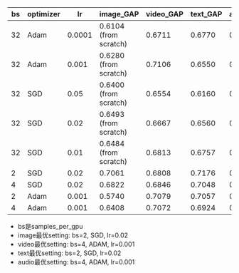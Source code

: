 | bs | optimizer | lr     | image_GAP             | video_GAP | text_GAP | audio_GAP |
|--- | --------- | ------ | --------------------- | --------- | -------- | --------- |
| 32 | Adam      | 0.0001 | 0.6104 (from scratch) | 0.6711    | 0.6770   | 0.6123    |
| 32 | Adam      | 0.001  | 0.6280 (from scratch) | 0.7106    | 0.6550   | 0.5976    |
| 32 | SGD       | 0.05   | 0.6400 (from scratch) | 0.6554    | 0.6160   | 0.6005    |
| 32 | SGD       | 0.02   | 0.6493 (from scratch) | 0.6667    | 0.6560   | 0.5990    |
| 32 | SGD       | 0.01   | 0.6484 (from scratch) | 0.6813    | 0.6757   | 0.5956    |
| 2  | SGD       | 0.02   | 0.7061                | 0.6808    | 0.7176   | 0.6480    |
| 4  | SGD       | 0.02   | 0.6822                | 0.6846    | 0.7048   | 0.6706    |
| 2  | Adam      | 0.001  | 0.5740                | 0.7079    | 0.7057   | 0.6485    |
| 4  | Adam      | 0.001  | 0.6408                | 0.7072    | 0.6924   | 0.6759    |

* bs是samples_per_gpu
* image最优setting: bs=2, SGD, lr=0.02
* video最优setting: bs=4, ADAM, lr=0.001
* text最优setting: bs=2, SGD, lr=0.02
* audio最优setting: bs=4, ADAM, lr=0.001
